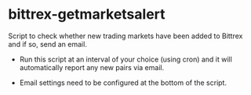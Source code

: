 # bittrex-getmarketsalert
Script to check whether new trading markets have been added to Bittrex and if so, send an email.

- Run this script at an interval of your choice (using cron) and it will automatically report any new pairs via email.

- Email settings need to be configured at the bottom of the script.
